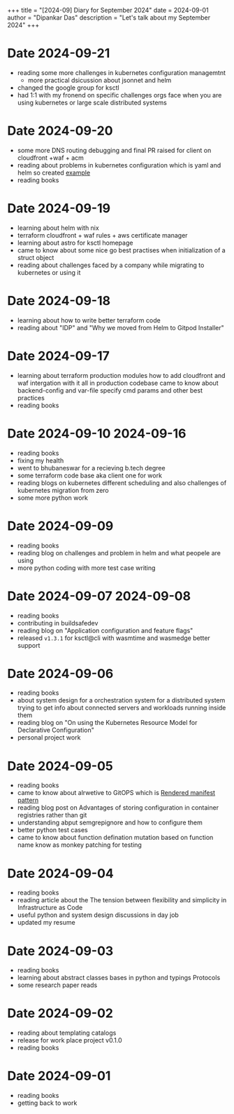 +++
title = "[2024-09] Diary for September 2024"
date = 2024-09-01
author = "Dipankar Das"
description = "Let's talk about my September 2024"
+++

# Date 2024-09-21
* reading some more challenges in kubernetes configuration managemtnt
  * more practical dsicussion about jsonnet and helm
* changed the google group for ksctl
* had 1:1 with my fronend on specific challenges orgs face when you are using kubernetes or large scale distributed systems

# Date 2024-09-20
* some more DNS routing debugging and final PR raised for client on cloudfront +waf + acm
* reading about problems in kubernetes configuration which is yaml and helm so created [example](https://github.com/ksctl/enhancements/tree/main/poc/jsonnet)
* reading books

# Date 2024-09-19
* learning about helm with nix
* terraform cloudfront + waf rules + aws certificate manager
* learning about astro for ksctl homepage
* came to know about some nice go best practises when initialization of a struct object
* reading about challenges faced by a company while migrating to kubernetes or using it

# Date 2024-09-18
* learning about how to write better terraform code
* reading about "IDP" and "Why we moved from Helm to Gitpod Installer"

# Date 2024-09-17
* learning about terraform production modules how to add cloudfront and waf intergation with it all in production codebase came to know about backend-config and var-file specify cmd params and other best practices
* reading books

# Date 2024-09-10 2024-09-16
* reading books
* fixing my health
* went to bhubaneswar for a recieving b.tech degree
* some terraform code base aka client one for work
* reading blogs on kubernetes different scheduling and also challenges of kubernetes migration from zero
* some more python work

# Date 2024-09-09
* reading books
* reading blog on challenges and problem in helm and what peopele are using
* more python coding with more test case writing

# Date 2024-09-07 2024-09-08
* reading books
* contributing in buildsafedev
* reading blog on "Application configuration and feature flags"
* released `v1.3.1` for ksctl@cli with wasmtime and wasmedge better support

# Date 2024-09-06
* reading books
* about system design for a orchestration system for a distributed system trying to get info about connected servers and workloads running inside them
* reading blog on "On using the Kubernetes Resource Model for Declarative Configuration"
* personal project work

# Date 2024-09-05
* reading books
* came to know about alrwetive to GitOPS which is [Rendered manifest pattern](https://akuity.io/blog/the-rendered-manifests-pattern/)
* reading blog post on Advantages of storing configuration in container registries rather than git
* understanding abput semgrepignore and how to configure them
* better python test cases
* came to know about function defination mutation based on function name know as monkey patching for testing

# Date 2024-09-04
* reading books
* reading article about the The tension between flexibility and simplicity in Infrastructure as Code
* useful python and system design discussions in day job
* updated my resume

# Date 2024-09-03
* reading books
* learning about abstract classes bases in python and typings Protocols
* some research paper reads

# Date 2024-09-02
* reading about templating catalogs
* release for work place project v0.1.0
* reading books

# Date 2024-09-01
* reading books
* getting back to work

